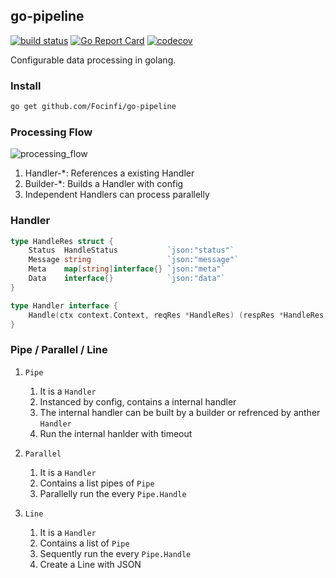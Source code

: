 go-pipeline
------
[![build status](https://travis-ci.com/Focinfi/go-pipeline.svg?branch=master)](https://circleci.com/Focinfi/go-pipeline)
[![Go Report Card](https://goreportcard.com/badge/github.com/Focinfi/go-pipeline)](https://goreportcard.com/report/github.com/Focinfi/go-pipeline)
[![codecov](https://codecov.io/gh/Focinfi/go-pipeline/branch/master/graph/badge.svg)](https://codecov.io/gh/Focinfi/go-pipeline)

Configurable data processing in golang. 


### Install
```bash
go get github.com/Focinfi/go-pipeline
```

### Processing Flow
![processing_flow](.github/pipeline.svg)

1. Handler-*: References a existing Handler
2. Builder-*: Builds a Handler with config
3. Independent Handlers can process parallelly

### Handler
```go
type HandleRes struct {
	Status  HandleStatus           `json:"status"`
	Message string                 `json:"message"`
	Meta    map[string]interface{} `json:"meta"`
	Data    interface{}            `json:"data"`
}

type Handler interface {
	Handle(ctx context.Context, reqRes *HandleRes) (respRes *HandleRes, err error)
}
```

### Pipe / Parallel / Line
1. `Pipe` 
    1. It is a `Handler`
    1. Instanced by config, contains a internal handler
    2. The internal handler can be built by a builder or refrenced by anther `Handler`
    3. Run the internal hanlder with timeout

2. `Parallel`
    1. It is a `Handler`
    1. Contains a list pipes of `Pipe`
    1. Parallelly run the every `Pipe.Handle`

3. `Line`
    1. It is a `Handler`
    1. Contains a list of `Pipe`
    1. Sequently run the every `Pipe.Handle`
    1. Create a Line with JSON